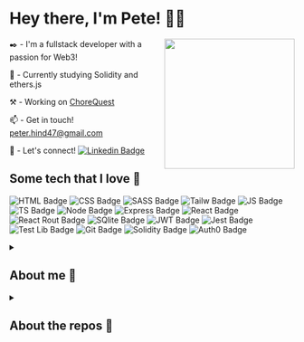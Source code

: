 # Hey there, I'm Pete! 👋🏻

<img align='right' src="https://peter-hind.github.io/img/crazypete.png" width="230">

✒️ - I'm a fullstack developer with a passion for Web3!

🌱 - Currently studying Solidity and ethers.js

⚒️ - Working on <a target="_blank" href="https://www.chorequest.devacademy.nz">ChoreQuest</a>

📫 - Get in touch! <a href="mailto:peter.hind47@gmail.com">peter.hind47@gmail.com</a>

🤝 - Let's connect! [![Linkedin Badge](	https://img.shields.io/badge/LinkedIn-0077B5?style=for-the-badge&logo=linkedin&logoColor=white)](https://www.linkedin.com/in/peter-hind/)

## Some tech that I love 👺

![HTML Badge](https://img.shields.io/badge/HTML5-E34F26?style=for-the-badge&logo=html5&logoColor=white) ![CSS Badge](https://img.shields.io/badge/CSS3-1572B6?style=for-the-badge&logo=css3&logoColor=white) ![SASS Badge](https://img.shields.io/badge/Sass-CC6699?style=for-the-badge&logo=sass&logoColor=white) ![Tailw Badge](https://img.shields.io/badge/Tailwind_CSS-38B2AC?style=for-the-badge&logo=tailwind-css&logoColor=white) ![JS Badge](https://img.shields.io/badge/JavaScript-F7DF1E?style=for-the-badge&logo=javascript&logoColor=black) ![TS Badge](https://img.shields.io/badge/TypeScript-007ACC?style=for-the-badge&logo=typescript&logoColor=white) ![Node Badge](https://img.shields.io/badge/Node.js-43853D?style=for-the-badge&logo=node.js&logoColor=white) ![Express Badge](https://img.shields.io/badge/Express.js-404D59?style=for-the-badge) ![React Badge](https://img.shields.io/badge/React-20232A?style=for-the-badge&logo=react&logoColor=61DAFB) ![React Rout Badge](https://img.shields.io/badge/React_Router-CA4245?style=for-the-badge&logo=react-router&logoColor=white) ![SQlite Badge](https://img.shields.io/badge/SQLite-07405E?style=for-the-badge&logo=sqlite&logoColor=white) ![JWT Badge](https://img.shields.io/badge/json%20web%20tokens-323330?style=for-the-badge&logo=json-web-tokens&logoColor=pink) ![Jest Badge](https://img.shields.io/badge/Jest-323330?style=for-the-badge&logo=Jest&logoColor=white) ![Test Lib Badge](https://img.shields.io/badge/testing%20library-323330?style=for-the-badge&logo=testing-library&logoColor=red) ![Git Badge](https://img.shields.io/badge/GIT-E44C30?style=for-the-badge&logo=git&logoColor=white) ![Solidity Badge](https://img.shields.io/badge/Solidity-363636?logo=solidity&logoColor=fff&style=for-the-badge) ![Auth0 Badge](https://img.shields.io/badge/Auth0-EB5424?logo=auth0&logoColor=fff&style=for-the-badge)

<details>
  <summary>
 <h2>About me 👹</h2>
  </summary>

<p>I've loved tech since I was a little kid. My Mum was a software developer in the eighties, which a was a REAL different time. ChatGPT wasn't a thing. Hell, the INTERNET wasn't a thing. I remember watching her slaving away at her AS-400 terminal, the green glow spilling over a veritable mountain of coding books left strewn around the place. When I could just about read I picked up a book on Java (or was it C? doesn't matter), and got almost a chapter through it, which was apparently showing enough interest to warrant getting me a BBC Microcomputer for my seventh birthday. I wrote a few programs in BASIC - including a little game with a Dragon (two white boxes on top of each other) in a maze. If you hit the walls it was Game Over (the program crashed because I couldn't figure the rest out).</p>
<p>I wish I'd kept coding throughout my teens, but I didn't. There was other stuff happening. You know the story - PlayStations and Girls and things. Nevertheless, I always kept an attachment to tech. When my Aikido Club needed a website, I made it. When friends didn't understand techy stuff, I was that guy they came to (you know that Guy! Wait, this is GitHub, you probably ARE that Guy. Or girl, obviously). 
In pretty much every job I had in my teens and twenties, somebody at some point would say something like:
"...why aren't you working in Tech?", or, if I'd just solved a problem or written them a little script, a confused "....why do you work HERE?" was also commonplace. I would just shrug. Because I dont have a CompSci degree, I would think. I had chosen to study people-languages at University rather than machine-languages, which were another passion of mine.</p>
<p>The turning point in my career came after I took it upon myself to build a little App. I was working as a Sales Rep / Tech Specialist / Marketing Guru / OHS Administrator / Staff Onboarder (otherwise known as an 'allrounder') at a company in Melbourne. It was in that post-COVID lull a lot of businesses experienced, so I was looking for ways to improve processes. So I built this App. I won't bore you with what it did, but I enjoyed myself building it more than I had enjoyed myself in a looooong time! My manager loved it. The he hit me with 'the line':</p>
<p>"....why don't you work in Tech?"</p>
<p>For once, I actually listened. My partner and I had just made the decision to relocate to New Zealand permanently, so now seemed like a prime opportunity. I enrolled at DevAcademy Aotearoa and spent four months and close to 1000 hours wading through tech. I loved it. Solo projects. Group projects. Stuff that didn't work. That feeling when I MADE it work.</p>
<p>So now I'm a developer, soaking up as much knowledge and info as I can. I'm a firm supporter of Web3 and Blockchain tech, and am eager to see more adoption here in NZ! Lets go!</p>
</details>
<details>
  <summary>
    <h2>About the repos 🧌</h2>
  </summary>

  <p>Lots of these repos were cloned / worked on as part of my intensive study while learning at DevAcademy Aotearoa. Most were completed under time-constraints and were there to facilitate my learning. Feel free to take a look around and check out my learning process, and please DO check out the pinned repos and currently deployed projects.</p>
  <p>I'm always open to any form of feedback, so please don't be a stranger and hit me up at any of the endpoints listed above if you feel like a chat!</p>
</details>
